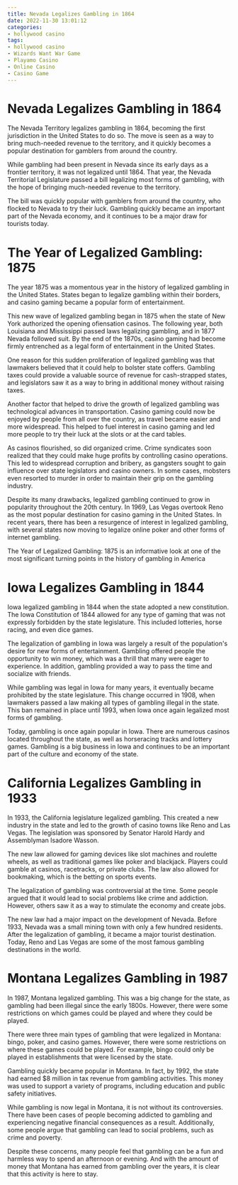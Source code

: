 ```yaml
---
title: Nevada Legalizes Gambling in 1864
date: 2022-11-30 13:01:12
categories:
- hollywood casino
tags:
- hollywood casino
- Wizards Want War Game
- Playamo Casino
- Online Casino
- Casino Game
---
```



#  Nevada Legalizes Gambling in 1864

The Nevada Territory legalizes gambling in 1864, becoming the first jurisdiction in the United States to do so. The move is seen as a way to bring much-needed revenue to the territory, and it quickly becomes a popular destination for gamblers from around the country.

While gambling had been present in Nevada since its early days as a frontier territory, it was not legalized until 1864. That year, the Nevada Territorial Legislature passed a bill legalizing most forms of gambling, with the hope of bringing much-needed revenue to the territory.

The bill was quickly popular with gamblers from around the country, who flocked to Nevada to try their luck. Gambling quickly became an important part of the Nevada economy, and it continues to be a major draw for tourists today.

#  The Year of Legalized Gambling: 1875

The year 1875 was a momentous year in the history of legalized gambling in the United States. States began to legalize gambling within their borders, and casino gaming became a popular form of entertainment.

This new wave of legalized gambling began in 1875 when the state of New York authorized the opening ofiensation casinos. The following year, both Louisiana and Mississippi passed laws legalizing gambling, and in 1877 Nevada followed suit. By the end of the 1870s, casino gaming had become firmly entrenched as a legal form of entertainment in the United States.

One reason for this sudden proliferation of legalized gambling was that lawmakers believed that it could help to bolster state coffers. Gambling taxes could provide a valuable source of revenue for cash-strapped states, and legislators saw it as a way to bring in additional money without raising taxes.

Another factor that helped to drive the growth of legalized gambling was technological advances in transportation. Casino gaming could now be enjoyed by people from all over the country, as travel became easier and more widespread. This helped to fuel interest in casino gaming and led more people to try their luck at the slots or at the card tables.

As casinos flourished, so did organized crime. Crime syndicates soon realized that they could make huge profits by controlling casino operations. This led to widespread corruption and bribery, as gangsters sought to gain influence over state legislators and casino owners. In some cases, mobsters even resorted to murder in order to maintain their grip on the gambling industry.

Despite its many drawbacks, legalized gambling continued to grow in popularity throughout the 20th century. In 1969, Las Vegas overtook Reno as the most popular destination for casino gaming in the United States. In recent years, there has been a resurgence of interest in legalized gambling, with several states now moving to legalize online poker and other forms of internet gambling.

The Year of Legalized Gambling: 1875 is an informative look at one of the most significant turning points in the history of gambling in America

#  Iowa Legalizes Gambling in 1844

Iowa legalized gambling in 1844 when the state adopted a new constitution. The Iowa Constitution of 1844 allowed for any type of gaming that was not expressly forbidden by the state legislature. This included lotteries, horse racing, and even dice games.

The legalization of gambling in Iowa was largely a result of the population's desire for new forms of entertainment. Gambling offered people the opportunity to win money, which was a thrill that many were eager to experience. In addition, gambling provided a way to pass the time and socialize with friends.

While gambling was legal in Iowa for many years, it eventually became prohibited by the state legislature. This change occurred in 1908, when lawmakers passed a law making all types of gambling illegal in the state. This ban remained in place until 1993, when Iowa once again legalized most forms of gambling.

Today, gambling is once again popular in Iowa. There are numerous casinos located throughout the state, as well as horseracing tracks and lottery games. Gambling is a big business in Iowa and continues to be an important part of the culture and economy of the state.

#  California Legalizes Gambling in 1933

In 1933, the California legislature legalized gambling. This created a new industry in the state and led to the growth of casino towns like Reno and Las Vegas. The legislation was sponsored by Senator Harold Hardy and Assemblyman Isadore Wasson.

The new law allowed for gaming devices like slot machines and roulette wheels, as well as traditional games like poker and blackjack. Players could gamble at casinos, racetracks, or private clubs. The law also allowed for bookmaking, which is the betting on sports events.

The legalization of gambling was controversial at the time. Some people argued that it would lead to social problems like crime and addiction. However, others saw it as a way to stimulate the economy and create jobs.

The new law had a major impact on the development of Nevada. Before 1933, Nevada was a small mining town with only a few hundred residents. After the legalization of gambling, it became a major tourist destination. Today, Reno and Las Vegas are some of the most famous gambling destinations in the world.

#  Montana Legalizes Gambling in 1987

In 1987, Montana legalized gambling. This was a big change for the state, as gambling had been illegal since the early 1800s. However, there were some restrictions on which games could be played and where they could be played.

There were three main types of gambling that were legalized in Montana: bingo, poker, and casino games. However, there were some restrictions on where these games could be played. For example, bingo could only be played in establishments that were licensed by the state.

Gambling quickly became popular in Montana. In fact, by 1992, the state had earned $8 million in tax revenue from gambling activities. This money was used to support a variety of programs, including education and public safety initiatives.

While gambling is now legal in Montana, it is not without its controversies. There have been cases of people becoming addicted to gambling and experiencing negative financial consequences as a result. Additionally, some people argue that gambling can lead to social problems, such as crime and poverty.

Despite these concerns, many people feel that gambling can be a fun and harmless way to spend an afternoon or evening. And with the amount of money that Montana has earned from gambling over the years, it is clear that this activity is here to stay.